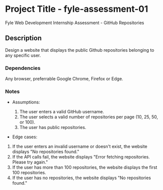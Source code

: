 # Project Title - fyle-assessment-01

Fyle Web Development Internship Assessment - GitHub Repositories

## Description

Design a website that displays the public Github repositories belonging to any specific user.

### Dependencies

Any browser, preferrable Google Chrome, Firefox or Edge.

### Notes

* Assumptions:
  1. The user enters a valid GitHub username.
  2. The user selects a valid number of repositories per page (10, 25, 50, or 100).
  3. The user has public repositories.

* Edge cases:
1. If the user enters an invalid username or doesn't exist, the website displays "No repositories found."
2. If the API calls fail, the website displays "Error fetching repositories. Please try again."
3. If the user has more than 100 repositories, the website displays the first 100 repositories.
4. If the user has no repositories, the website displays "No repositories found."





